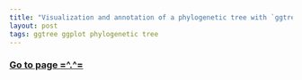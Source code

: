 ```yaml
---
title: "Visualization and annotation of a phylogenetic tree with `ggtree` package"
layout: post
tags: ggtree ggplot phylogenetic tree 
---
```


### [Go to page =^.^=](https://rawgit.com/valentinitnelav/valentinitnelav.github.io/master/assets/2018-01-07-ggtree/2018-01-07-ggtree.html)